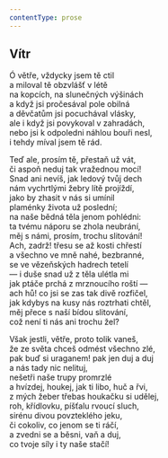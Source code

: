 ```yaml
---
contentType: prose
---
```


## Vítr

Ó větře, vždycky jsem tě ctil  
a miloval tě obzvlášť v létě  
na kopcích, na slunečných výšinách  
a když jsi pročesával pole obilná  
a děvčatům jsi pocuchával vlásky,  
ale i když jsi povykoval v zahradách,  
nebo jsi k odpoledni náhlou bouři nesl,  
i tehdy míval jsem tě rád.

Teď ale, prosím tě, přestaň už vát,  
či aspoň neduj tak vražednou mocí!  
Snad ani nevíš, jak ledový tvůj dech  
nám vychrtlými žebry lítě projíždí,  
jako by zhasit v nás si umínil  
plaménky života už poslední;  
na naše bědná těla jenom pohlédni:  
ta tvému náporu se zhola neubrání,  
měj s námi, prosím, trochu slitování!  
Ach, zadrž! třesu se až kosti chřestí  
a všechno ve mně nahé, bezbranné,  
se ve vězeňských hadrech tetelí  
— i duše snad už z těla ulétla mi  
jak ptáče prchá z mrznoucího roští —  
ach hů! co jsi se zas tak divě rozfičel,  
jak kdybys na kusy nás roztrhati chtěl,  
měj přece s naší bídou slitování,  
což není ti nás ani trochu žel?

Však jestli, větře, proto tolik vaneš,  
že ze světa chceš odmést všechno zlé,  
pak buď si uraganem! pak jen duj a duj  
a nás tady nic nelituj,  
nešetři naše trupy promrzlé  
a hvízdej, houkej, jak ti libo, huč a řvi,  
z mých žeber třebas houkačku si udělej,  
roh, křídlovku, píšťalu rvoucí sluch,  
sirénu divou povzteklého jeku,  
či cokoliv, co jenom se ti ráčí,  
a zvedni se a běsni, vaň a duj,  
co tvoje síly i ty naše stačí!
